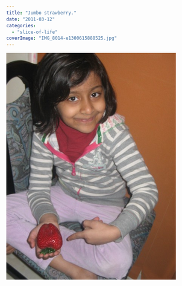 ```yaml
---
title: "Jumbo strawberry."
date: "2011-03-12"
categories: 
  - "slice-of-life"
coverImage: "IMG_8014-e1300615888525.jpg"
---
```


![](images/IMG_8014-e1300615888525.jpg)
